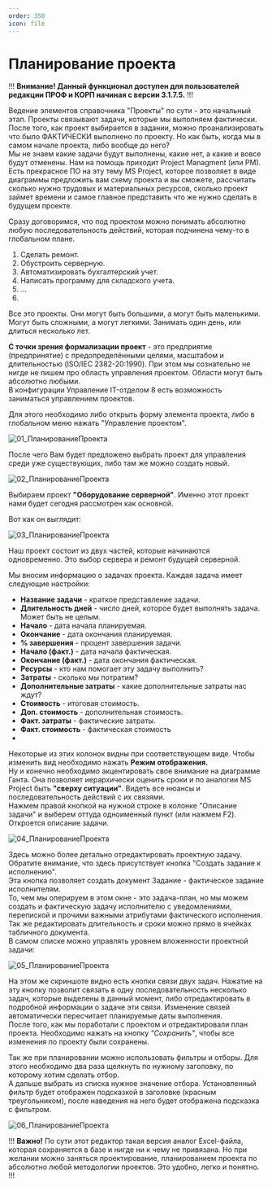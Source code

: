 ```yaml
---
order: 350
icon: file
---
```


# Планирование проекта

!!!
**Внимание! Данный функционал доступен для пользователей редакции ПРОФ и КОРП начиная с версии 3.1.7.5.**
!!!

Ведение элементов справочника "Проекты" по сути - это начальный этап. Проекты связывают задачи, которые мы выполняем фактически.   
После того, как проект выбирается в задании, можно проанализировать что было ФАКТИЧЕСКИ выполнено по проекту. Но как быть, когда мы в самом начале проекта, либо вообще до него?  
Мы не знаем какие задачи будут выполнены, какие нет, а какие и вовсе будут отменены. Нам на помощь приходит Project Managment (или PM).   
Есть прекрасное ПО на эту тему MS Project, которое позволяет в виде диаграммы предложить вам схему проекта и вы сможете, рассчитать сколько нужно трудовых и материальных ресурсов, сколько проект займет времени и самое главное представить что же нужно сделать в будущем проекте.  

Сразу договоримся, что под проектом можно понимать абсолютно любую последовательность действий, которая подчинена чему-то в глобальном плане.
1. Сделать ремонт.
2. Обустроить серверную.
3. Автоматизировать бухгалтерский учет.
4. Написать программу для складского учета.
5. ...
6. 
Все это проекты. Они могут быть большими, а могут быть маленькими. Могут быть сложными, а могут легкими. Занимать один день, или длиться несколько лет.  

**С точки зрения формализации проект** - это предприятие (предпринятие) с предопределёнными целями, масштабом и длительностью (ISO/IEC 2382-20:1990). При этом мы сознательно не нигде не пишем про область управления проектом. Области могут быть абсолютно любыми.  
В конфигурации Управление IT-отделом 8 есть возможность заниматься управлением проектов.  

Для этого необходимо либо открыть форму элемента проекта, либо в глобальном меню нажать "Управление проектом".

![01_ПланированиеПроекта](static/01_ПланированиеПроекта.png)

После чего Вам будет предложено выбрать проект для управления среди уже существующих, либо там же можно создать новый.

![02_ПланированиеПроекта](static/02_ПланированиеПроекта.png)

Выбираем проект **"Оборудование серверной"**. Именно этот проект нами будет сегодня рассмотрен как основной.

Вот как он выглядит:

![03_ПланированиеПроекта](static/03_ПланированиеПроекта.png)

Наш проект состоит из двух частей, которые начинаются одновременно. Это выбор сервера и ремонт будущей серверной.

Мы вносим информацию о задачах проекта. Каждая задача имеет следующие настройки:   
* **Название задачи** - краткое представление задачи.
* **Длительность дней** - число дней, которое будет выполнять задача. Может быть не целым.
* **Начало** - дата начала планируемая.
* **Окончание** - дата окончания планируемая.
* **% завершения** - процент завершения задачи.
* **Начало (факт.)** - дата начала фактическая.
* **Окончание (факт.)** - дата окончания фактическая.
* **Ресурсы** - кто нам помогает эту задачу выполнить?
* **Затраты** - сколько мы потратим?
* **Дополнительные затраты** - какие дополнительные затраты нас ждут?
* **Стоимость** - итоговая стоимость.
* **Доп. стоимость** - дополнительная стоимость.
* **Факт. затраты** - фактические затраты.
* **Факт. стоимость** - фактическая стоимость
* 
Некоторые из этих колонок видны при соответствующем виде. Чтобы изменить вид необходимо нажать **Режим отображения.**    
Ну и конечно необходимо акцентировать свое внимание на диаграмме Ганта. Она позволяет иерархически оценить сроки и по аналогии MS Project быть **"сверху ситуации"**. Видеть все нюансы и последовательность действий с их связями.  
Нажмем правой кнопкой на нужной строке в колонке "Описание задачи" и выберем оттуда одноименный пункт (или нажмем F2). Откроется описание задачи.

![04_ПланированиеПроекта](static/04_ПланированиеПроекта.png)

Здесь можно более детально отредактировать проектную задачу. Обратите внимание, что здесь присутствует кнопка "Создать задание к исполнению".  
Эта кнопка позволяет создать документ Задание - фактическое задание исполнителям.  
То, чем мы оперируем в этом окне - это задача-план, но мы можем создать и фактическую задачу исполнителю с уведомлениями, перепиской и прочими важными атрибутами фактического исполнения.  
Так же редактировать длительность и сроки можно прямо в ячейках табличного документа.  
В самом списке можно управлять уровнем вложенности проектной задачи:

![05_ПланированиеПроекта](static/05_ПланированиеПроекта.png)

На этом же скриншоте видно есть кнопки связи двух задач. Нажатие на эту кнопку позволит связать в одну последовательность несколько задач, которые выделены в данный момент, либо отредактировать в подробной информации о задаче эти связи. Изменение связей автоматически пересчитает планируемые даты выполнения.  
После того, как мы поработали с проектом и отредактировали план проекта. Необходимо нажать на кнопку *"Сохранить"*, чтобы все изменения по проекту были сохранены.  

Так же при планировании можно использовать фильтры и отборы. Для этого необходимо два раза щелкнуть по нужному заголовку, по которому хотим сделать отбор.  
А дальше выбрать из списка нужное значение отбора. Установленный фильтр будет отображен подсказкой в заголовке (красным треугольником), после наведения на него будет отображена подсказка с фильтром.  

![06_ПланированиеПроекта](static/06_ПланированиеПроекта.png)

!!!
**Важно!** По сути этот редактор такая версия аналог Excel-файла, которая сохраняется в базе и нигде ни к чему не привязана. Но при желании можно заняться проектирование, планированием проекта по абсолютно любой методологии проектов. Это удобно, легко и понятно.
!!!